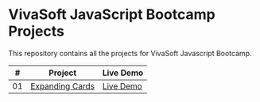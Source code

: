 # VivaSoft JavaScript Bootcamp Projects

This repository contains all the projects for VivaSoft Javascript Bootcamp.

|  #  | Project                                                                                         | Live Demo                                                           |
| :-: | ----------------------------------------------------------------------------------------------- | ------------------------------------------------------------------- |
| 01  | [Expanding Cards](expanding-cards) | [Live Demo](https://blackbox47.github.io/expanding-cards/) |
